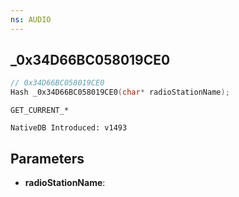 ```yaml
---
ns: AUDIO
---
```

## _0x34D66BC058019CE0

```c
// 0x34D66BC058019CE0
Hash _0x34D66BC058019CE0(char* radioStationName);
```

```
GET_CURRENT_*

NativeDB Introduced: v1493
```

## Parameters
* **radioStationName**:
